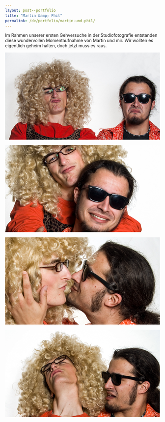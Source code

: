 ```yaml
---
layout: post--portfolio
title: "Martin &amp; Phil"
permalink: /de/portfolio/martin-und-phil/
---
```

Im Rahmen unserer ersten Gehversuche in der Studiofotografie entstanden diese wundervollen Momentaufnahme von Martin und mir. Wir wollten es eigentlich geheim halten, doch jetzt muss es raus.

![Martin &amp; Phil 1](/img/martin-and-phil/portraet-1.jpg)

![Martin &amp; Phil 2](/img/martin-and-phil/portraet-2.jpg)

![Martin &amp; Phil 3](/img/martin-and-phil/portraet-3.jpg)

![Martin &amp; Phil 4](/img/martin-and-phil/portraet-4.jpg)
